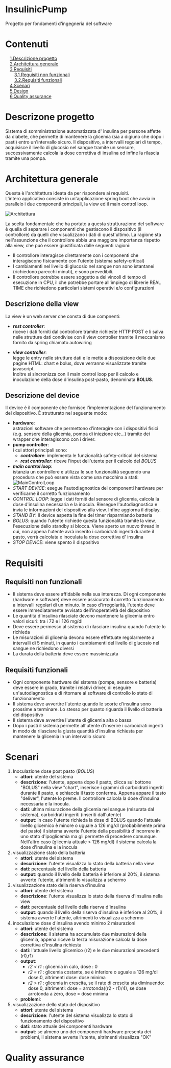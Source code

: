 # InsulinicPump
Progetto per fondamenti d'ingegneria del software

# Contenuti
&emsp;[1.Descrizione progetto](#descrizione)  
&emsp;[2.Architettura generale](#architettura)  
&emsp;[3.Requisiti](#requisiti)   
&emsp;&emsp;[3.1.Requisiti non funzionali](#rnf)  
&emsp;&emsp;[3.2.Requisiti funzionali](#rf)  
&emsp;[4.Scenari](#scenari)  
&emsp;[5.Design](#design)  
&emsp;[6.Quality assurance](#qa)  
  

# Descrizone progetto <a name="descrizione"></a>
Sistema di somministrazione automatizzata d' insulina per persone affette da diabete, che permette di mantenere la glicemia (sia a digiuno che dopo i pasti) entro un'intervallo sicuro.
Il dispositivo, a intervalli regolari di tempo, acquisisce il livello di glucosio nel sangue tramite un sensore, successivamente  calcola la dose correttiva di insulina ed infine la rilascia tramite una pompa.

# Architettura generale <a name="architettura"></a>
Questa è l'architettura ideata da per rispondere ai requisiti.  
L'intero applicativo consiste in un'applicazione spring boot che avvia in parallelo i due componenti principali, la view ed il main control loop.

![Architettura](src/DocumentationImages/architecture.png)

La scelta fondamentale che ha portato a questa strutturazione del software è quella di separare i componenti che gestiscono il dispositivo (il controllore) da quelli che visualizzano
i dati di quest'ultimo. La ragione sta nell'assunzione che il controllore abbia una maggiore importanza rispetto alla view, che può essere giustificata dalle seguenti ragioni:
* Il controllore interagisce direttamente con i componenti che interagiscono fisicamente con l'utente  (sistema safety-critical)
* I cambiamenti nel livello di glucosio nel sangue non sono istantanei (richiedono parecchi minuti), e sono prevedibili.
* Il controllore potrebbe essere soggetto a dei vincoli di tempo di esecuzione in CPU, il che potrebbe portare all'impiego di librerie REAL TIME che richiedono particolari sistemi operativi e/o configurazioni

## Descrizione della view
La view è un web server che consta di due compnenti:
* ***rest controller***:  
riceve i dati forniti dal controllore tramite richieste HTTP POST e li salva nelle strutture dati condivise con il view controller tramite il meccanismo fornito da spring chiamato autowiring
  
* ***view controller***:  
legge le entry nelle strutture dati e le mette a disposizione delle due pagine HTML: chart e bolus, dove verranno visualizzate tramite javascript.  
Inoltre si sincronizza con il main control loop per il calcolo e inoculazione della dose d'insulina post-pasto, denominata **BOLUS**.


## Descrizione del device
Il device è il componente che fornisce l'implementazione del funzionamento del dispositivo. È strutturato nel seguente modo:
* **hardware**:  
astrazioni software che permettono d'interagire con i dispositivi fisici (e.g. sensore della glicemia, pompa di iniezione etc...) tramite dei wrapper che interagiscono con i driver.
* **pump controller**:  
i cui attori principali sono: 
  * ***controllore***: implementa le funzionalità safety-critical del sistema
  * ***rest controller***: riceve l'input dell'utente per il calcolo del *BOLUS*
* ***main control loop***:  
istanzia un controllore e utilizza le sue funzionalità seguendo una procedura che può essere vista come una macchina a stati:  
![MainControlLoop](src/DocumentationImages/MainControlLoop.png)
* *START DEVICE*: esegue l'autodiagnostica dei componenti hardware per verificarne il corretto funzionamento
* *CONTROL LOOP*: legge i dati forniti dal sensore di glicemia, calcola la dose d'insulina necessaria e la inocula. Riesegue l'autodiagnostica e invia le informazioni del dispositivo alla view. Infine aggiorna il display.
* *STAND BY*: Il device aspetta la fine del timer risparmiando batteria
* *BOLUS*: quando l'utente richiede questa funzionalità tramite la view, l'esecuzione dello standby si blocca. Viene aperto un nuovo thread in cui, non appena l'utente avrà inserito i carboidrati ingeriti durante il pasto, verrà calcolata e inoculata la dose correttiva d' insulina 
* *STOP DEVICE*: viene spento il dispositivo
# Requisiti <a name="requisiti"></a>
## Requisiti non funzionali <a name="rnf"></a>
* Il sistema deve essere affidabile nella sua interezza. Di ogni componente (hardware e software) deve essere assicurato il corretto funzionamento a intervalli regolari di un minuto. In caso d'irregolarità, l'utente deve essere immediatamente avvisato dell'inoperatività del dispositivo
* Le quantità d'insulina rilasciate devono mantenere la glicemia entro valori sicuri: tra i 72 e i 126 mg/dl   
* Deve essere permesso al sistema di rilasciare insulina quando l'utente lo richieda
* Le misurazioni di glicemia devono essere effettuate regolarmente a intervalli di 5 minuti, in quanto i cambiamenti del livello di glucosio nel sangue ne richiedono diversi
* La durata della batteria deve essere massimizzata

## Requisiti funzionali <a name="rf"></a>
* Ogni componente hardware del sistema (pompa, sensore e batteria) deve essere in grado, tramite i relativi driver, di eseguire un'autodiagnostica e di ritornare al software di controllo lo stato di funzionamento
* Il sistema deve avvertire l'utente quando le scorte d'insulina sono prossime a terminare. Lo stesso per quanto riguarda il livello di batteria del dispositivo
* Il sistema deve avvertire l'utente di glicemia alta o bassa
* Dopo i pasti il sistema permette all'utente d'inserire i carboidrati ingeriti in modo da rilasciare la giusta quantità d'insulina richiesta per mantenere la glicemia in un intervallo sicuro
# Scenari <a name="scenari"></a>
1. Inoculazione dose post pasto (*BOLUS*)
   - **attori**: utente del sistema
   - **descrizione**: l'utente, appena dopo il pasto, clicca sul bottone "BOLUS" nella view "chart", inserisce i grammi di carboidrati ingeriti durante il pasto, e schiaccia il tasto conferma.
   Appena appare il tasto "deliver", l'utente lo preme. Il controllore calcola la dose d'insulina necessaria e la inocula.
   - **dati**: ultima misurazione della glicemia nel sangue (misurata dal sistema), carboidrati ingeriti (inseriti dall'utente)
   - **output**: in caso l'utente richieda la dose di BOLUS quando l'attuale livello glicemico è minore o uguale a 126 mg/dl (probabilmente prima del pasto) il sistema avverte l'utente della possibilità d'incorrere in uno stato d'ipoglicemia
   ma gli permette di procedere comunque. Nell'altro caso (glicemia attuale > 126 mg/dl) il sistema calcola la dose d'insulina e la inocula
2. visualizzazione stato della batteria
   - **attori**: utente del sistema
   - **descrizione**: l'utente visualizza lo stato della batteria nella view 
   - **dati**: percentuale del livello della batteria
   - **output**: quando il livello della batteria è inferiore al 20%, il sistema avverte l'utente, altrimenti lo visualizza a schermo
3. visualizzazione stato della riserva d'insulina
   - **attori**: utente del sistema
   - **descrizione**: l'utente visualizza lo stato della riserva d'insulina nella view
   - **dati**: percentuale del livello della riserva d'insulina
   - **output**: quando il livello della riserva d'insulina è inferiore al 20%, il sistema avverte l'utente, altrimenti lo visualizza a schermo
4. inoculazione dose d'insulina avendo minimo 2 misurazioni
   - **attori**: utente del sistema
   - **descrizione**: il sistema ha accumulato due misurazioni della glicemia, appena riceve la terza misurazione calcola la dose correttiva d'insulina richiesta
   - **dati**: l'attuale livello glicemico (r2) e le due misurazioni precedenti (r0,r1)
   - **output**:  
     - *r2 < r1* : glicemia in calo, dose : 0
     - *r2 = r1* : glicemia costante, se è inferiore o uguale a 126 mg/dl dose:0, altrimenti dose: dose minima
     - *r2 > r1* : glicemia in crescita, se il rate di crescita sta diminuendo: dose 0, altrimenti: dose = arrotonda((r2 - r1)/4), se dose arrotonda a zero, dose = dose minima 
   - **problemi**:
5. visualizzazione dello stato del dispositivo
   - **attori**: utente del sistema
   - **descrizione**: l'utente del sistema visualizza lo stato di funzionamento del dispositivo
   - **dati**: stato attuale dei componenti hardware 
   - **output**: se almeno uno dei componenti hardware presenta dei problemi, il sistema avverte l'utente, altrimenti visualizza "OK"

# Quality assurance <a name="qa"></a>
